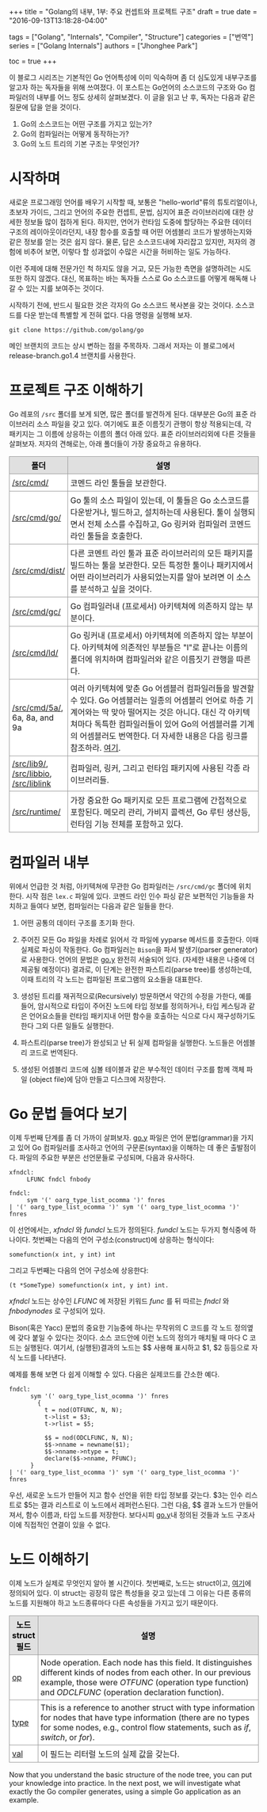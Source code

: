 +++
title = "Golang의 내부, 1부: 주요 컨셉트와 프로젝트 구조"
draft = true
date = "2016-09-13T13:18:28-04:00"

tags = ["Golang", "Internals", "Compiler", "Structure"]
categories = ["번역"]
series = ["Golang  Internals"]
authors = ["Jhonghee Park"]

toc = true
+++

이 블로그 시리즈는 기본적인 Go 언어특성에 이미 익숙하며 좀 더 심도있게 내부구조를 알고자 하는 독자들을 위해 쓰여졌다. 이 포스트는 Go언어의 소스코드의 구조와 Go 컴파일러의 내부를 어느 정도 상세히 살펴보겠다. 이 글을 읽고 난 후, 독자는 다음과 같은 질문에 답을 얻을 것이다.

  1. Go의 소스코드는 어떤 구조를 가지고 있는가?
  2. Go의 컴파일러는 어떻게 동작하는가?
  3. Go의 노드 트리의 기본 구조는 무엇인가?

# 시작하며

새로운 프로그래밍 언어를 배우기 시작할 때, 보통은 "hello-world"류의 튜토리얼이나, 초보자 가이드, 그리고 언어의 주요한 컨셉트, 문법, 심지어 표준 라이브러리에 대한 상세한 정보들 많이 접하게 된다. 하지만, 언어가 런타임 도중에 할당하는 주요한 데이터 구조의 레이아웃이라던지, 내장 함수를 호출할 때 어떤 어셈블리 코드가 발생하는지와 같은 정보를 얻는 것은 쉽지 않다. 물론, 답은 소스코드내에 자리잡고 있지만, 저자의 경험에 비추어 보면, 이렇다 할 성과없이 수많은 시간을 허비하는 일도 가능하다.  

이런 주제에 대해 전문가인 척 하지도 않을 거고, 모든 가능한 측면을 설명하려는 시도 또한 하지 않겠다. 대신, 목표하는 바는 독자들 스스로 Go 소스코드를 어떻게 해독해 나갈 수 있는 지를 보여주는 것이다.

시작하기 전에, 반드시 필요한 것은 각자의 Go 소스코드 복사본을 갖는 것이다. 소스코드를 다운 받는데 특별할 게 전혀 없다. 다음 명령을 실행해 보자.

```
git clone https://github.com/golang/go
```

메인 브랜치의 코드는 상시 변하는 점을 주목하자. 그래서 저자는 이 블로그에서 release-branch.go1.4 브랜치를 사용한다.

# 프로젝트 구조 이해하기

Go 레포의 `/src` 폴더를 보게 되면, 많은 폴더를 발견하게 된다. 대부분은 Go의 표준 라이브러리 소스 파일을 갖고 있다. 여기에도 표준 이름짓기 관행이 항상 적용되는데, 각 패키지는 그 이름에 상응하는 이름의 폴더 아래 있다. 표준 라이브러리외에 다른 것들을 살펴보자. 저자의 견해로는, 아래 폴더들이 가장 중요하고 유용하다.

<style type="text/css"><!--
.myTable { background-color:white;border-collapse:collapse; } .myTable th { background-color:#E0E0E0;color:black; } .myTable td, .myTable th { padding:5px;border:1px solid #989898; }
--></style>

<table class="myTable">
<tbody>
<tr>
<th><center>폴더</center></th>
<th style="width: 530px;" width="70%"><center>설명</center></th>
</tr>
<tr>
<td><a href="https://github.com/golang/go/tree/release-branch.go1.4/src/cmd" target="golangsrc">/src/cmd/</a></td>
<td>코멘드 라인 툴들을 보관한다.</td>
</tr>
<tr>
<td><a href="https://github.com/golang/go/tree/release-branch.go1.4/src/cmd/go" target="golangsrc">/src/cmd/go/</a></td>
<td>Go 툴의 소스 파일이 있는데, 이 툴들은 Go 소스코드를 다운받거나, 빌드하고, 설치하는데 사용된다. 툴이 실행되면서 전체 소스를 수집하고, Go 링커와 컴파일러 코멘드 라인 툴들을 호출한다.</td>
</tr>
<tr>
<td><a href="https://github.com/golang/go/tree/release-branch.go1.4/src/cmd/dist" target="golangsrc">/src/cmd/dist/ </a></td>
<td>다른 코멘트 라인 툴과 표준 라이브러리의 모든 패키지를 빌드하는 툴을 보관한다. 모든 특정한 툴이나 패키지에서 어떤 라이브러리가 사용되었는지를 알아 보려면 이 소스를 분석하고 싶을 것이다.</td>
</tr>
<tr>
<td><a href="https://github.com/golang/go/tree/release-branch.go1.4/src/cmd/gc" target="golangsrc">/src/cmd/gc/</a></td>
<td>Go 컴파일러내 (프로세서) 아키텍쳐에 의존하지 않는 부분이다.</td>
</tr>
<tr>
<td><a href="https://github.com/golang/go/tree/release-branch.go1.4/src/cmd/ld" target="golangsrc">/src/cmd/ld/</a></td>
<td>Go 링커내 (프로세서) 아키텍쳐에 의존하지 않는 부분이다. 아키텍쳐에 의존적인 부분들은 "l"로 끝나는 이름의 폴더에 위치하며 컴파일러와 같은 이름짓기 관행을 따른다.</td>
</tr>
<tr>
<td><a href="https://github.com/golang/go/tree/release-branch.go1.4/src/cmd/5a" target="golangsrc">/src/cmd/5a/</a>, 6a, 8a, and 9a</td>
<td>여러 아키텍쳐에 맞춘 Go 어셈블러 컴파일러들을 발견할 수 있다. Go 어셈블러는 일종의 어셈블리 언어로 하층 기계어와는 딱 맞아 떨어지는 것은 아니다. 대신 각 아키텍쳐마다 독특한 컴파일러들이 있어 Go의 어셈블러를 기계의 어셈블러도 번역한다. 더 자세한 내용은 다음 링크를 참조하라. <a href="https://golang.org/doc/asm" target="golangsrc">여기</a>.</td>
</tr>
<tr>
<td><a href="https://github.com/golang/go/tree/release-branch.go1.4/src/lib9" target="golangsrc">/src/lib9/</a>, <a href="https://github.com/golang/go/tree/release-branch.go1.4/src/libbio" target="golangsrc">/src/libbio</a>, <a href="https://github.com/golang/go/tree/release-branch.go1.4/src/liblink" target="golangsrc">/src/liblink</a></td>
<td>컴파일러, 링커, 그리고 런타임 패키지에 사용된 각종 라이브러리들.</td>
</tr>
<tr>
<td><a href="https://github.com/golang/go/tree/release-branch.go1.4/src/runtime" target="golangsrc">/src/runtime/</a></td>
<td>가장 중요한 Go 패키지로 모든 프로그램에 간접적으로 포함된다. 메모리 관리, 가비지 콜렉션, Go 루틴 생산등, 런타임 기능 전체를 포함하고 있다.</td>
</tr>
</tbody>
</table>

# 컴파일러 내부

위에서 언급한 것 처럼, 아키텍쳐에 무관한 Go 컴파일러는 `/src/cmd/gc` 폴더에 위치 한다. 시작 점은 `lex.c` 파일에 있다. 코멘드 라인 인수 파싱 같은 보편적인 기능들을 차치하고 들여다 보면, 컴파일러는 다음과 같은 일들을 한다.

  1. 어떤 공통의 데이터 구조를 초기화 한다.

  2. 주어진 모든 Go 파일을 차례로 읽어서 각 파일에 yyparse 메서드를 호출한다. 이때 실제로 파싱이 작동한다. Go 컴파일러는 `Bison`을 파서 발생기(parser generator)로 사용한다. 언어의 문법은 [go.y](https://github.com/golang/go/blob/release-branch.go1.4/src/cmd/gc/go.y) 완전히 서술되어 있다. (자세한 내용은 나중에 더 제공될 예정이다) 결과로, 이 단계는 완전한 파스트리(parse tree)를 생성하는데, 이때 트리의 각 노드는 컴파일된 프로그램의 요소들을 대표한다.

  3. 생성된 트리를 재귀적으로(Recursively) 방문하면서 약간의 수정을 가한다, 예를 들어, 암시적으로 타입이 주어진 노드에 타입 정보를 정의하거나, 타입 케스팅과 같은 언어요소들을 런타임 패키지내 어떤 함수을 호출하는 식으로 다시 재구성하기도 한다 그외 다른 일들도 실행한다.

  4. 파스트리(parse tree)가 완성되고 난 뒤 실제 컴파일을 실행한다. 노드들은 어셈블리 코드로 번역된다.

  5. 생성된 어셈블리 코드에 심볼 테이블과 같은 부수적인 데이터 구조를 함께 객체 파일 (object file)에 담아 만들고 디스크에 저장한다.

# Go 문법 들여다 보기

이제 두번째 단계를 좀 더 가까이 살펴보자. [go.y](https://github.com/golang/go/blob/release-branch.go1.4/src/cmd/gc/go.y) 파일은 언어 문법(grammar)을 가지고 있어 Go 컴파일러를 조사하고 언어의 구문론(syntax)을 이해하는 데 좋은 출발점이다. 파일의 주요한 부분은 선언문들로 구성되며, 다음과 유사하다.

```
xfndcl:
     LFUNC fndcl fnbody

fndcl:
     sym '(' oarg_type_list_ocomma ')' fnres
| '(' oarg_type_list_ocomma ')' sym '(' oarg_type_list_ocomma ')' fnres
```


이 선언에서는, *xfndcl* 와 *fundcl* 노드가 정의된다. *fundcl* 노드는 두가지 형식중에 하나이다. 첫번째는 다음의 언어 구성소(construct)에 상응하는 형식이다:

```
somefunction(x int, y int) int
```

그리고 두번째는 다음의 언어 구성소에 상응한다:

```
(t *SomeType) somefunction(x int, y int) int.
```

*xfndcl* 노드는 상수인 *LFUNC* 에 저장된 키워드 *func* 를 뒤 따르는 *fndcl* 와 *fnbodynodes* 로 구성되어 있다.

Bison(혹은 Yacc) 문법의 중요한 기능중에 하나는 무작위의 C 코드를 각 노드 정의옆에 갖다 붙일 수 있다는 것이다. 소스 코드안에 이런 노드의 정의가 매치될 때 마다 C 코드는 실행된다. 여기서, (실행된)결과의 노드는 $$ 사용해 표시하고 $1, $2 등등으로 자식 노드를 나타낸다.

예제를 통해 보면 다 쉽게 이해할 수 있다. 다음은 실제코드를 간소한 예다.

```
fndcl:
      sym '(' oarg_type_list_ocomma ')' fnres
        {
          t = nod(OTFUNC, N, N);
          t->list = $3;
          t->rlist = $5;

          $$ = nod(ODCLFUNC, N, N);
          $$->nname = newname($1);
          $$->nname->ntype = t;
          declare($$->nname, PFUNC);
      }
| '(' oarg_type_list_ocomma ')' sym '(' oarg_type_list_ocomma ')' fnres
```

우선, 새로운 노드가 만들어 지고 함수 선언을 위한 타입 정보를 갖는다. $3는 인수 리스트로 $5는 결과 리스트로 이 노드에서 레퍼런스된다. 그런 다음, $$ 결과 노드가 만들어 져서, 함수 이름과, 타입 노드를 저장한다. 보다시피 [go.y](https://github.com/golang/go/blob/release-branch.go1.4/src/cmd/gc/go.y)내 정의된 것들과 노드 구조사이에 직접적인 연결이 있을 수 없다.

# 노드 이해하기

이제 노드가 실제로 무엇인지 알아 볼 시간이다. 첫번째로, 노드는 struct이고, [여기](https://github.com/golang/go/blob/release-branch.go1.4/src/cmd/gc/go.h#L245)에 정의되어 있다. 이 struct는 굉장히 많은 특성들을 갖고 있는데 그 이유는 다른 종류의 노드를 지원해야 하고 노드종류마다 다른 속성들을 가지고 있기 때문이다.

<table class="myTable">
<tbody>
<tr>
<th><center>노드 struct 필드</center></th>
<th style="width: 530px;" width="70%"><center>설명</center></th>
</tr>
<tr>
<td><a href="https://github.com/golang/go/blob/release-branch.go1.4/src/cmd/gc/go.h#L259" target="golangsrc">op</a></td>
<td>Node operation. Each node has this field. It distinguishes different kinds of nodes from each other. In our previous example, those were <em>OTFUNC</em> (operation type function) and <em>ODCLFUNC</em> (operation declaration function).</td>
</tr>
<tr>
<td><a href="https://github.com/golang/go/blob/release-branch.go1.4/src/cmd/gc/go.h#L295" target="golangsrc">type</a></td>
<td>This is a reference to another struct with type information for nodes that have type information (there are no types for some nodes, e.g., control flow statements, such as <em>if</em>, <em>switch</em>, or <em>for</em>).</td>
</tr>
<tr>
<td><a href="https://github.com/golang/go/blob/release-branch.go1.4/src/cmd/gc/go.h#L309" target="golangsrc">val</a></td>
<td>이 필드는 리터럴 노드의 실제 값을 갖는다.</td>
</tr>
</tbody>
</table>

Now that you understand the basic structure of the node tree, you can put your knowledge into practice. In the next post, we will investigate what exactly the Go compiler generates, using a simple Go application as an example.
